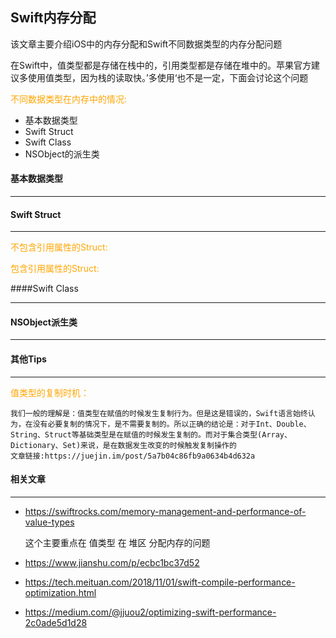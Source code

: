## Swift内存分配

该文章主要介绍iOS中的内存分配和Swift不同数据类型的内存分配问题

在Swift中，值类型都是存储在栈中的，引用类型都是存储在堆中的。苹果官方建议多使用值类型，因为栈的读取快。’多使用‘也不是一定，下面会讨论这个问题





<font color='orange'>不同数据类型在内存中的情况:</font>

- 基本数据类型
- Swift Struct
- Swift Class
- NSObject的派生类



#### 基本数据类型

-----



#### Swift Struct

-----

<font color='orange'>不包含引用属性的Struct:</font>





<font color='orange'>包含引用属性的Struct:</font>





####Swift Class

-----



#### NSObject派生类

-----



#### 其他Tips

----

<font color='orange'>值类型的复制时机：</font>

```
我们一般的理解是：值类型在赋值的时候发生复制行为。但是这是错误的，Swift语言始终认为，在没有必要复制的情况下，是不需要复制的。所以正确的结论是：对于Int、Double、String、Struct等基础类型是在赋值的时候发生复制的。而对于集合类型(Array、Dictionary、Set)来说，是在数据发生改变的时候触发复制操作的
文章链接:https://juejin.im/post/5a7b04c86fb9a0634b4d632a
```



#### 相关文章

---

- https://swiftrocks.com/memory-management-and-performance-of-value-types

  这个主要重点在 值类型 在 堆区 分配内存的问题

- https://www.jianshu.com/p/ecbc1bc37d52

- https://tech.meituan.com/2018/11/01/swift-compile-performance-optimization.html

- https://medium.com/@jjuou2/optimizing-swift-performance-2c0ade5d1d28